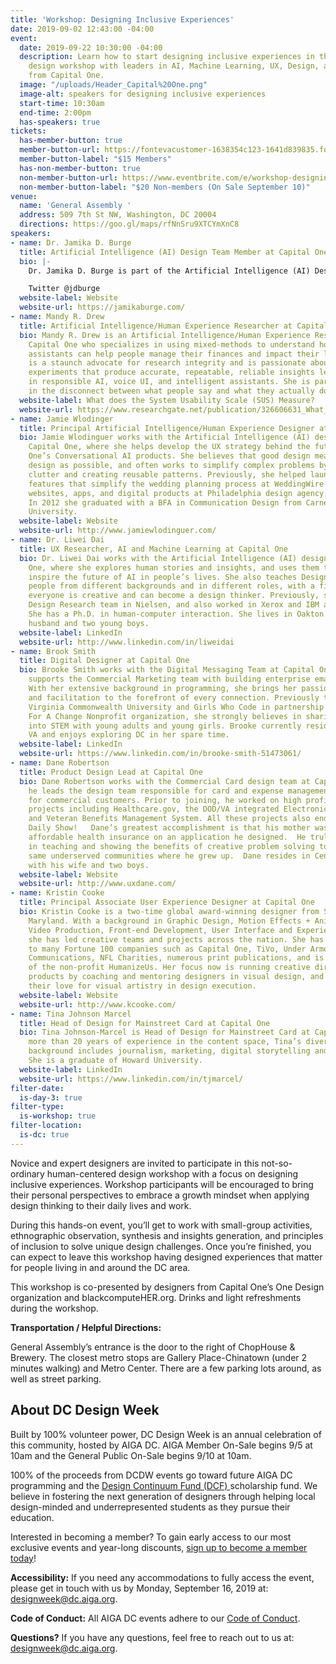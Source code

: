 ```yaml
---
title: 'Workshop: Designing Inclusive Experiences'
date: 2019-09-02 12:43:00 -04:00
event:
  date: 2019-09-22 10:30:00 -04:00
  description: Learn how to start designing inclusive experiences in this human-centered
    design workshop with leaders in AI, Machine Learning, UX, Design, and Product
    from Capital One.
  image: "/uploads/Header_Capital%20One.png"
  image-alt: speakers for designing inclusive experiences
  start-time: 10:30am
  end-time: 2:00pm
  has-speakers: true
tickets:
  has-member-button: true
  member-button-url: https://fontevacustomer-1638354c123-1641d839835.force.com/services/oauth2/authorize?client_id=3MVG9nthuDc9owbcOq7_07W.HriOQQPWTbMkrpOla.ajDQlTHf4_uby_mhwylcX.mJBU2O2SppTiZMS0J_HJd&response_type=code&redirect_uri=https://ikit.aiga.org/ikit_national_util/ikit-national-util-sso-redirect/&state=https%3A%2F%2Fdc.aiga.org%2Fevent%2Fdcdw-workshop-designing-inclusive-experiences%2F%3Fredirect_source%3Deventbrite_register
  member-button-label: "$15 Members"
  has-non-member-button: true
  non-member-button-url: https://www.eventbrite.com/e/workshop-designing-inclusive-experiences-tickets-71289088583
  non-member-button-label: "$20 Non-members (On Sale September 10)"
venue:
  name: 'General Assembly '
  address: 509 7th St NW, Washington, DC 20004
  directions: https://goo.gl/maps/rfNnSru9XTCYmXnC8
speakers:
- name: Dr. Jamika D. Burge
  title: Artificial Intelligence (AI) Design Team Member at Capital One
  bio: |-
    Dr. Jamika D. Burge is part of the Artificial Intelligence (AI) Design team that creates experiences for conversation and intelligent AI at Capital One. Before that, she was a tech consultant the Defense Advanced Research Projects Agency, supporting innovative tech programs that were funded at over $70 million. Jamika is also the co-founder of blackcomputeHER, an organization dedicated to supporting computational and design thinking capacity, as well as workforce development for black women and girls. She is an authority in human-centered design, inclusive research in tech, and the intersectionality of black women and girls in computing+tech. She has consulted for Google, the National Center for Women in Technology (NCWIT), and the American Association of Colleges & Universities (AAC&U). Jamika and her work have been featured in the New York Times and ComputerWorld, and has been recognized by HackBright Academy as a Top Tech Leader to Watch.

    Twitter @jdburge
  website-label: Website
  website-url: https://jamikaburge.com/
- name: Mandy R. Drew
  title: Artificial Intelligence/Human Experience Researcher at Capital One
  bio: Mandy R. Drew is an Artificial Intelligence/Human Experience Researcher at
    Capital One who specializes in using mixed-methods to understand how intelligent
    assistants can help people manage their finances and impact their lives. Mandy
    is a staunch advocate for research integrity and is passionate about designing
    experiments that produce accurate, repeatable, reliable insights leading to innovations
    in responsible AI, voice UI, and intelligent assistants. She is particularly interested
    in the disconnect between what people say and what they actually do.
  website-label: What does the System Usability Scale (SUS) Measure?
  website-url: https://www.researchgate.net/publication/326606631_What_does_the_System_Usability_Scale_SUS_Measure
- name: Jamie Wlodinger
  title: Principal Artificial Intelligence/Human Experience Designer at Capital One
  bio: Jamie Wlodinguer works with the Artificial Intelligence (AI) design team at
    Capital One, where she helps develop the UX strategy behind the future of Capital
    One’s Conversational AI products. She believes that good design means as little
    design as possible, and often works to simplify complex problems by subtracting
    clutter and creating reusable patterns. Previously, she helped launch new product
    features that simplify the wedding planning process at WeddingWire and designed
    websites, apps, and digital products at Philadelphia design agency, O3 World.
    In 2012 she graduated with a BFA in Communication Design from Carnegie Mellon
    University.
  website-label: Website
  website-url: http://www.jamiewlodinguer.com/
- name: Dr. Liwei Dai
  title: UX Researcher, AI and Machine Learning at Capital One
  bio: Dr. Liwei Dai works with the Artificial Intelligence (AI) design team at Capital
    One, where she explores human stories and insights, and uses them to guide and
    inspire the future of AI in people’s lives. She also teaches Design Thinking to
    people from different backgrounds and in different roles, with a firm belief that
    everyone is creative and can become a design thinker. Previously, she led the
    Design Research team in Nielsen, and also worked in Xerox and IBM as a researcher.
    She has a Ph.D. in human-computer interaction. She lives in Oakton VA with her
    husband and two young boys.
  website-label: LinkedIn
  website-url: http://www.linkedin.com/in/liweidai
- name: Brook Smith
  title: Digital Designer at Capital One
  bio: Brooke Smith works with the Digital Messaging Team at Capital One, where she
    supports the Commercial Marketing team with building enterprise email communications.
    With her extensive background in programming, she brings her passion for technology
    and facilitation to the forefront of every connection. Previously teaching at
    Virginia Commonwealth University and Girls Who Code in partnership with Girls
    For A Change Nonprofit organization, she strongly believes in sharing her path
    into STEM with young adults and young girls. Brooke currently resides in Woodbridge,
    VA and enjoys exploring DC in her spare time.
  website-label: LinkedIn
  website-url: https://www.linkedin.com/in/brooke-smith-51473061/
- name: Dane Robertson
  title: Product Design Lead at Capital One
  bio: Dane Robertson works with the Commercial Card design team at Capital One, where
    he leads the design team responsible for card and expense management solutions
    for commercial customers. Prior to joining, he worked on high profile government
    projects including Healthcare.gov, the DOD/VA integrated Electronic Health Record,
    and Veteran Benefits Management System. All these projects also ended up on the
    Daily Show!   Dane’s greatest accomplishment is that his mother was able to find
    affordable health insurance on an application he designed.  He truly believes
    in teaching and showing the benefits of creative problem solving to those in the
    same underserved communities where he grew up.  Dane resides in Centreville, VA
    with his wife and two boys.
  website-label: Website
  website-url: http://www.uxdane.com/
- name: Kristin Cooke
  title: Principal Associate User Experience Designer at Capital One
  bio: Kristin Cooke is a two-time global award-winning designer from Silver Spring,
    Maryland. With a background in Graphic Design, Motion Effects + Animation, Photography,
    Video Production, Front-end Development, User Interface and Experience Design,
    she has led creative teams and projects across the nation. She has contributed
    to many Fortune 100 companies such as Capital One, TiVo, Under Armour, Discovery
    Communications, NFL Charities, numerous print publications, and is the founder
    of the non-profit HumanizeUs. Her focus now is running creative direction of user
    products by coaching and mentoring designers in visual design, and reigniting
    their love for visual artistry in design execution.
  website-label: Website
  website-url: http://www.kcooke.com/
- name: Tina Johnson Marcel
  title: Head of Design for Mainstreet Card at Capital One
  bio: Tina Johnson-Marcel is Head of Design for Mainstreet Card at Capital One. With
    more than 20 years of experience in the content space, Tina’s diverse professional
    background includes journalism, marketing, digital storytelling and social media.
    She is a graduate of Howard University.
  website-label: LinkedIn
  website-url: https://www.linkedin.com/in/tjmarcel/
filter-date:
  is-day-3: true
filter-type:
  is-workshop: true
filter-location:
  is-dc: true
---
```


Novice and expert designers are invited to participate in this not-so-ordinary human-centered design workshop with a focus on designing inclusive experiences. Workshop participants will be encouraged to bring their personal perspectives to embrace a growth mindset when applying design thinking to their daily lives and work.
 
During this hands-on event, you’ll get to work with small-group activities, ethnographic observation, synthesis and insights generation, and principles of inclusion to solve unique design challenges. Once you’re finished, you can expect to leave this workshop having designed experiences that matter for people living in and around the DC area. 

This workshop is co-presented by designers from Capital One’s One Design organization and blackcomputeHER.org. Drinks and light refreshments during the workshop.

**Transportation / Helpful Directions:**

General Assembly’s entrance is the door to the right of ChopHouse & Brewery. The closest metro stops are Gallery Place-Chinatown (under 2 minutes walking) and Metro Center. There are a few parking lots around, as well as street parking. 

## About DC Design Week
Built by 100% volunteer power, DC Design Week is an annual celebration of this community, hosted by AIGA DC. AIGA Member On-Sale begins 9/5 at 10am and the General Public On-Sale begins 9/10 at 10am.

100% of the proceeds from DCDW events go toward future AIGA DC programming and the [Design Continuum Fund (DCF) ](https://www.givecontinuum.org/) scholarship fund. We believe in fostering the next generation of designers through helping local design-minded and underrepresented students as they pursue their education.

Interested in becoming a member? To gain early access to our most exclusive events and year-long discounts, [sign up to become a member today](https://my.aiga.org/)! 

**Accessibility:**
If you need any accommodations to fully access the event, please get in touch with us by Monday, September 16, 2019 at: designweek@dc.aiga.org.

**Code of Conduct:**
All AIGA DC events adhere to our [Code of Conduct](https://dc.aiga.org/events/code-of-conduct/).

**Questions?**
If you have any questions, feel free to reach out to us at: designweek@dc.aiga.org.

